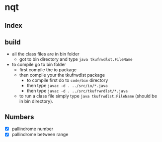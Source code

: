 # nqt

## Index

## build
- all the class files are in bin folder
	- got to bin directory and type ```java tkufrwdlst.FileName```
- to compile go to bin folder 
	- first compile the io package
	- then compile your the tkufrwdlst package
		- to compile first do to ```code/bin``` directory
		- then type ```javac -d . ../src/io/*.java```
		- then type ```javac -d . ../src/tkufrwrdlst/*.java```
	- to run a class file simply type ```java tkufrwdlst.FileName``` (should be in bin directory).

## Numbers
- [x] pallindrome number 
- [x] pallindrome between range